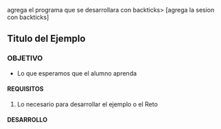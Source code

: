  agrega el programa que se desarrollara con backticks> [agrega la sesion con backticks]  
## Titulo del Ejemplo 

### OBJETIVO 
 - Lo que esperamos que el alumno aprenda 

#### REQUISITOS 
1. Lo necesario para desarrollar el ejemplo o el Reto 

#### DESARROLLO

